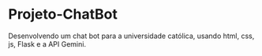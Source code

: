 # Projeto-ChatBot
Desenvolvendo um chat bot para a universidade católica, usando html, css, js, Flask e a API Gemini.
